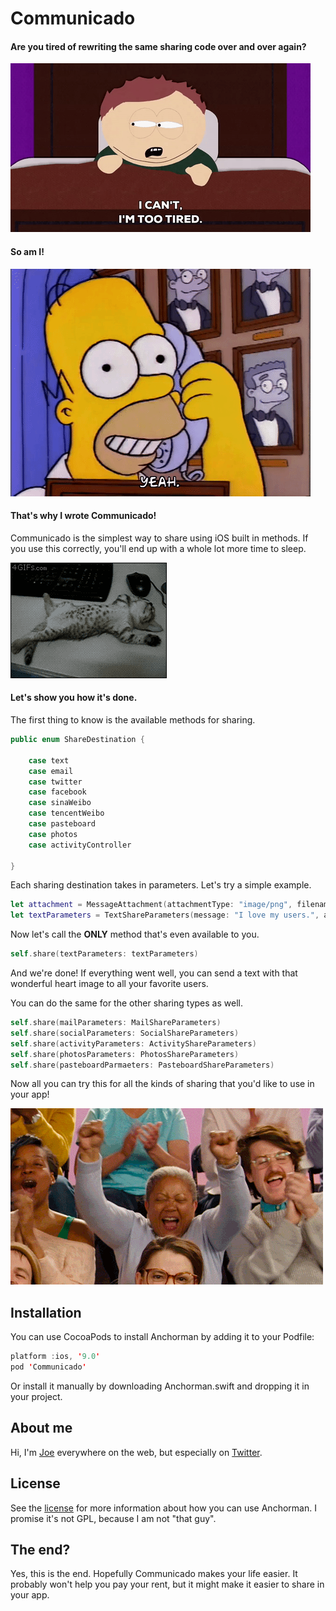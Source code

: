 # Communicado

#### Are you tired of rewriting the same sharing code over and over again?

![](gifs/cartman.gif)

#### So am I!

![](gifs/homer.gif)

#### That's why I wrote Communicado!

Communicado is the simplest way to share using iOS built in methods. If you use this correctly, you'll end up with a whole lot more time to sleep.

![](gifs/kitty.gif)

#### Let's show you how it's done.

The first thing to know is the available methods for sharing.

```swift
public enum ShareDestination {

    case text
    case email
    case twitter
    case facebook
    case sinaWeibo
    case tencentWeibo
    case pasteboard
    case photos
    case activityController

}
```

Each sharing destination takes in parameters. Let's try a simple example.

```swift
let attachment = MessageAttachment(attachmentType: "image/png", filename: "heart.png", data: heartImageData)
let textParameters = TextShareParameters(message: "I love my users.", attachments: [ attachment ])
```

Now let's call the **ONLY** method that's even available to you.

```swift
self.share(textParameters: textParameters)
```

And we're done! If everything went well, you can send a text with that wonderful heart image to all your favorite users.

You can do the same for the other sharing types as well.

```swift
self.share(mailParameters: MailShareParameters)
self.share(socialParameters: SocialShareParameters)
self.share(activityParameters: ActivityShareParameters)
self.share(photosParameters: PhotosShareParameters)
self.share(pasteboardParmaeters: PasteboardShareParameters)
```

Now all you can try this for all the kinds of sharing that you'd like to use in your app!

![](gifs/yay.gif)

## Installation
You can use CocoaPods to install Anchorman by adding it to your Podfile:

```swift
platform :ios, '9.0'
pod 'Communicado'
```

Or install it manually by downloading Anchorman.swift and dropping it in your project.


## About me

Hi, I'm [Joe](http://fabisevi.ch) everywhere on the web, but especially on [Twitter](https://twitter.com/mergesort).

## License

See the [license](LICENSE) for more information about how you can use Anchorman. I promise it's not GPL, because I am not "that guy".

## The end?

Yes, this is the end. Hopefully Communicado makes your life easier. It probably won't help you pay your rent, but it might make it easier to share in your app.
